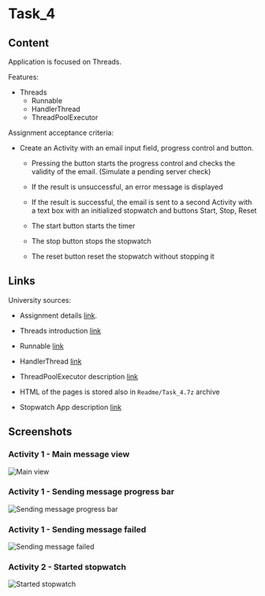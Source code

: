 # Task_4
## Content
Application is focused on Threads. 

Features:
* Threads
    * Runnable 
    * HandlerThread 
    * ThreadPoolExecutor 

Assignment acceptance criteria:
* Create an Activity with an email input field, progress control and button.

    * Pressing the button starts the progress control and checks the validity of the email. (Simulate a pending server check)

    * If the result is unsuccessful, an error message is displayed

    * If the result is successful, the email is sent to a second Activity with a text box with an initialized stopwatch and buttons Start, Stop, Reset

    * The start button starts the timer

    * The stop button stops the stopwatch

    * The reset button reset the stopwatch without stopping it


## Links
University sources:
* Assignment details [link](https://tu-varna.gitbook.io/programmingwithjava/android-basics/laboratorno-uprazhnenie-9/zadacha).

* Threads introduction [link](https://tu-varna.gitbook.io/programmingwithjava/android-basics/laboratorno-uprazhnenie-9)
* Runnable [link](https://tu-varna.gitbook.io/programmingwithjava/android-basics/laboratorno-uprazhnenie-9/runnable)
* HandlerThread [link](https://tu-varna.gitbook.io/programmingwithjava/android-basics/laboratorno-uprazhnenie-9/handlerthread)
* ThreadPoolExecutor description [link](https://tu-varna.gitbook.io/programmingwithjava/android-basics/laboratorno-uprazhnenie-9/threadpoolexecutor)

* HTML of the pages is stored also in `Readme/Task_4.7z` archive

* Stopwatch App description [link](https://www.geeksforgeeks.org/how-to-create-a-stopwatch-app-using-android-studio/)

<!-- Other sources: -->
<!-- * xxx [link](xxx) -->


## Screenshots
### Activity 1 - Main message view
![Main view](./Readme/00_01_message_view.png)

### Activity 1 - Sending message progress bar
![Sending message progress bar](./Readme/01_00_progress_bar.png)

### Activity 1 - Sending message failed
![Sending message failed](./Readme/01_01_sending_failed.png)

### Activity 2 - Started stopwatch
![Started stopwatch](./Readme/02_00_started_stopwatch.png)


<!-- ![](./Readme/default) -->

